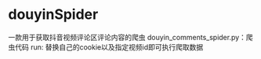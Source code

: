 # douyinSpider
一款用于获取抖音视频评论区评论内容的爬虫
douyin_comments_spider.py：爬虫代码
run:  替换自己的cookie以及指定视频id即可执行爬取数据
